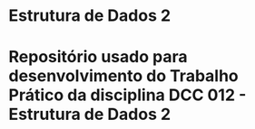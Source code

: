 # Estrutura de Dados 2

# Repositório usado para desenvolvimento do Trabalho Prático da disciplina DCC 012 - Estrutura de Dados 2

